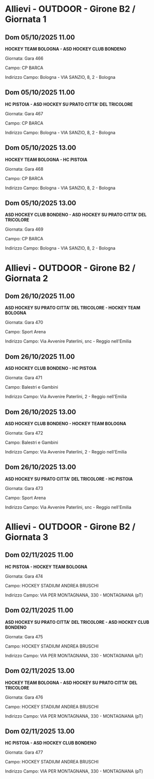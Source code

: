 # Allievi - OUTDOOR  - Girone B2 / Giornata 1
## Dom 05/10/2025 11.00

<strong>HOCKEY TEAM BOLOGNA - ASD HOCKEY CLUB BONDENO</strong>

Giornata: Gara 466

Campo: CP BARCA 

Indirizzo Campo:  Bologna - VIA SANZIO, 8, 2 - Bologna



## Dom 05/10/2025 11.00

<strong>HC PISTOIA - ASD HOCKEY SU PRATO CITTA' DEL TRICOLORE</strong>

Giornata: Gara 467

Campo: CP BARCA 

Indirizzo Campo:  Bologna - VIA SANZIO, 8, 2 - Bologna



## Dom 05/10/2025 13.00

<strong>HOCKEY TEAM BOLOGNA - HC PISTOIA</strong>

Giornata: Gara 468

Campo: CP BARCA 

Indirizzo Campo:  Bologna - VIA SANZIO, 8, 2 - Bologna



## Dom 05/10/2025 13.00

<strong>ASD HOCKEY CLUB BONDENO - ASD HOCKEY SU PRATO CITTA' DEL TRICOLORE</strong>

Giornata: Gara 469

Campo: CP BARCA 

Indirizzo Campo:  Bologna - VIA SANZIO, 8, 2 - Bologna


# Allievi - OUTDOOR  - Girone B2 / Giornata 2
## Dom 26/10/2025 11.00

<strong>ASD HOCKEY SU PRATO CITTA' DEL TRICOLORE - HOCKEY TEAM BOLOGNA</strong>

Giornata: Gara 470

Campo: Sport Arena 

Indirizzo Campo:  Via Avvenire Paterlini, snc - Reggio nell'Emilia



## Dom 26/10/2025 11.00

<strong>ASD HOCKEY CLUB BONDENO - HC PISTOIA</strong>

Giornata: Gara 471

Campo: Balestri e Gambini 

Indirizzo Campo:  Via Avvenire Paterlini, 2 - Reggio nell'Emilia



## Dom 26/10/2025 13.00

<strong>ASD HOCKEY CLUB BONDENO - HOCKEY TEAM BOLOGNA</strong>

Giornata: Gara 472

Campo: Balestri e Gambini 

Indirizzo Campo:  Via Avvenire Paterlini, 2 - Reggio nell'Emilia



## Dom 26/10/2025 13.00

<strong>ASD HOCKEY SU PRATO CITTA' DEL TRICOLORE - HC PISTOIA</strong>

Giornata: Gara 473

Campo: Sport Arena 

Indirizzo Campo:  Via Avvenire Paterlini, snc - Reggio nell'Emilia


# Allievi - OUTDOOR  - Girone B2 / Giornata 3
## Dom 02/11/2025 11.00

<strong>HC PISTOIA - HOCKEY TEAM BOLOGNA</strong>

Giornata: Gara 474

Campo: HOCKEY STADIUM ANDREA BRUSCHI 

Indirizzo Campo:  VIA PER MONTAGNANA, 330 - MONTAGNANA (pT)



## Dom 02/11/2025 11.00

<strong>ASD HOCKEY SU PRATO CITTA' DEL TRICOLORE - ASD HOCKEY CLUB BONDENO</strong>

Giornata: Gara 475

Campo: HOCKEY STADIUM ANDREA BRUSCHI 

Indirizzo Campo:  VIA PER MONTAGNANA, 330 - MONTAGNANA (pT)



## Dom 02/11/2025 13.00

<strong>HOCKEY TEAM BOLOGNA - ASD HOCKEY SU PRATO CITTA' DEL TRICOLORE</strong>

Giornata: Gara 476

Campo: HOCKEY STADIUM ANDREA BRUSCHI 

Indirizzo Campo:  VIA PER MONTAGNANA, 330 - MONTAGNANA (pT)



## Dom 02/11/2025 13.00

<strong>HC PISTOIA - ASD HOCKEY CLUB BONDENO</strong>

Giornata: Gara 477

Campo: HOCKEY STADIUM ANDREA BRUSCHI 

Indirizzo Campo:  VIA PER MONTAGNANA, 330 - MONTAGNANA (pT)


